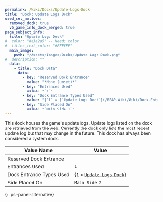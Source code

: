```yaml
---
permalink: /Wiki/Docks/Update-Logs-Dock
title: "Dock: Update Logs Dock"
used_set_notices:
  removed_dock: true
  v5_game_info_dock_merged: true
page_subject_info:
  title: "Update Logs Dock"
#  color: "#a3a2a5" -- Needs color
#  titles_text_color: "#FFFFFF"
  main_image:
    path: "/Assets/Images/Docks/Update-Logs-Dock.png"
#  description: ""
  data:
    - title: "Dock Data"
      data:
        - key: "Reserved Dock Entrance"
          value: "*None (unset)*"
        - key: "Entrances Used"
          value: "`1`"
        - key: "Dock Entrance Types Used"
          value: "{`1` = [`Update Logs Dock`](/RBAP-Wiki/Wiki/Dock-Entrance-Types/Update-Logs-Dock)}"
        - key: "Side Placed On"
          value: "`Main Side 1`"
---
```


This dock houses the game's update logs. Update logs listed on the dock are retrieved from the web. Currently the dock only lists the most recent update log but that may change in the future. This dock has always been considered a system dock.

| Value Name               | Value |
|-|-|
| Reserved Dock Entrance   |  |
| Entrances Used           | `1` |
| Dock Entrance Types Used | {`1` = [`Update Logs Dock`](/RBAP-Wiki/Wiki/Dock-Entrance-Types/Update-Logs-Dock)} |
| Side Placed On           | `Main Side 2` |
{: .psi-panel-alternative}

<img src="/RBAP-Wiki/Assets/Images/Docks/Update-Logs-Dock.png" alt="">